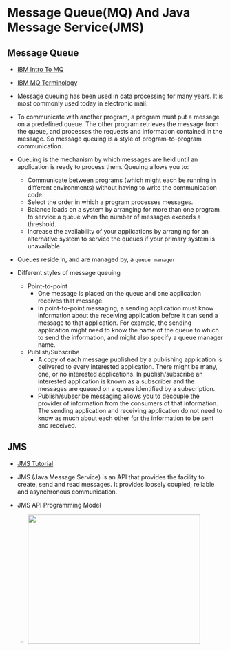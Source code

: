 # Message Queue(MQ) And Java Message Service(JMS)
## Message Queue
- [IBM Intro To MQ](https://www.ibm.com/support/knowledgecenter/en/SSFKSJ_8.0.0/com.ibm.mq.pro.doc/q002620_.htm)
- [IBM MQ Terminology](https://www.ibm.com/support/knowledgecenter/SSFKSJ_8.0.0/com.ibm.mq.pro.doc/q002640_.htm#q002640___Message)

- Message queuing has been used in data processing for many years. It is most commonly used today in electronic mail.
- To communicate with another program, a program must put a message on a predefined queue. The other program retrieves the message from the queue, and processes the requests and information contained in the message. So message queuing is a style of program-to-program communication.
- Queuing is the mechanism by which messages are held until an application is ready to process them. Queuing allows you to:
  - Communicate between programs (which might each be running in different environments) without having to write the communication code.
  - Select the order in which a program processes messages.
  - Balance loads on a system by arranging for more than one program to service a queue when the number of messages exceeds a threshold.
  - Increase the availability of your applications by arranging for an alternative system to service the queues if your primary system is unavailable.
- Queues reside in, and are managed by, a `queue manager`
- Different styles of message queuing
  - Point-to-point
    - One message is placed on the queue and one application receives that message.
    - In point-to-point messaging, a sending application must know information about the receiving application before it can send a message to that application. For example, the sending application might need to know the name of the queue to which to send the information, and might also specify a queue manager name.
  - Publish/Subscribe
    - A copy of each message published by a publishing application is delivered to every interested application. There might be many, one, or no interested applications. In publish/subscribe an interested application is known as a subscriber and the messages are queued on a queue identified by a subscription.
    - Publish/subscribe messaging allows you to decouple the provider of information from the consumers of that information. The sending application and receiving application do not need to know as much about each other for the information to be sent and received.

## JMS
- [JMS Tutorial](https://howtodoinjava.com/jms/jms-java-message-service-tutorial/#need)

- JMS (Java Message Service) is an API that provides the facility to create, send and read messages. It provides loosely coupled, reliable and asynchronous communication.
- JMS API Programming Model
  - <img src="https://cdn2.howtodoinjava.com/wp-content/uploads/2016/04/JMS-API-Programming-Model.png" width="400" height="300">
